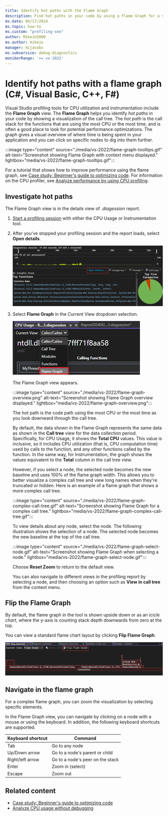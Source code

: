 ```yaml
---
title: Identify hot paths with the Flame Graph
description: Find hot paths in your code by using a Flame Graph for a visual overview of where time is spent in an application and view deeper data for specific nodes.
ms.date: 04/17/2024
ms.topic: how-to
ms.custom: "profiling-seo"
author: MikeJo5000
ms.author: mikejo
manager: mijacobs
ms.subservice: debug-diagnostics
monikerRange: '>= vs-2022'
---
```


# Identify hot paths with a flame graph (C#, Visual Basic, C++, F#)

Visual Studio profiling tools for CPU utilization and instrumentation include the **Flame Graph** view. The **Flame Graph** helps you identify *hot paths* in your code by showing a visualization of the call tree. The *hot path* is the call stack for the functions that are using the most CPU or the most time, and is often a good place to look for potential performance optimizations. The graph gives a visual overview of where time is being spent in your application and you can click on specific nodes to dig into them further.

:::image type="content" source="./media/vs-2022/flame-graph-tooltips.gif" alt-text="Screenshot showing Flame Graph with context menu displayed." lightbox="media/vs-2022/flame-graph-tooltips.gif":::

For a tutorial that shows how to improve performance using the flame graph, see [Case study: Beginner's guide to optimizing code](../profiling/optimize-code-using-profiling-tools.md). For information on the CPU profiler, see [Analyze performance by using CPU profiling](../profiling/cpu-usage.md).

## Investigate hot paths

The Flame Graph view is in the details view of *.diagession* report. 

1. [Start a profiling session](../profiling/cpu-usage.md#collect-cpu-utilization-data) with either the CPU Usage or Instrumentation tool.

1. After you've stopped your profiling session and the report loads, select **Open details**.

   ![Screenshot showing Open Details selected.](./media/vs-2022/flame-graph-open-details.png "Open details view selected")

1. Select **Flame Graph** in the Current View dropdown selection.

   ![Screenshot showing Flame Graph view selected.](./media/vs-2022/flame-graph-view.png "Flame Graph view selected")

   The Flame Graph view appears.

   :::image type="content" source="./media/vs-2022/flame-graph-overview.png" alt-text="Screenshot showing Flame Graph overview displayed." lightbox="media/vs-2022/flame-graph-overview.png":::

   The hot path is the code path using the most CPU or the most time as you look downward through the call tree.

   By default, the data shown in the Flame Graph represents the same data as shown in the **Call tree** view for the data collection period. Specifically, for CPU Usage, it shows the **Total CPU** values. This value is inclusive, so it includes CPU utilization (that is, CPU computation time) used by calls to the function, and any other functions called by the function. In the same way, for Instrumentation, the graph shows the values equivalent to the **Total** column in the call tree view.

   However, if you select a node, the selected node becomes the new baseline and uses 100% of the flame graph width. This allows you to better visualize a complex call tree and view long names when they're truncated or hidden. Here is an example of a flame graph that shows a more complex call tree.

   :::image type="content" source="./media/vs-2022/flame-graph-complex-call-tree.gif" alt-text="Screenshot showing Flame Graph for a complex call tree." lightbox="media/vs-2022/flame-graph-complex-call-tree.gif":::

   To view details about any node, select the node. The following illustration shows the selection of a node. The selected node becomes the new baseline at the top of the call tree.

   :::image type="content" source="./media/vs-2022/flame-graph-select-node.gif" alt-text="Screenshot showing Flame Graph when selecting a node." lightbox="media/vs-2022/flame-graph-select-node.gif":::

   Choose **Reset Zoom** to return to the default view. 

   You can also navigate to different views in the profiling report by selecting a node, and then choosing an option such as **View in call tree** from the context menu.

## Flip the Flame Graph

By default, the flame graph in the tool is shown upside down or as an *icicle chart*, where the y-axis is counting stack depth downwards from zero at the top. 

You can view a standard flame chart layout by clicking **Flip Flame Graph**.

![Screenshot showing Flip Flame Graph selected.](./media/vs-2022/flame-graph-flip.png "Flip Flame Graph selected")

## Navigate in the flame graph

For a complex flame graph, you can zoom the visualization by selecting specific elements.

In the Flame Graph view, you can navigate by clicking on a node with a mouse or using the keyboard. In addition, the following keyboard shortcuts are supported.

|Keyboard shortcut|Command|
|-|-|
|Tab|Go to any node|
|Up/Down arrow|Go to a node's parent or child|
|Right/left arrow|Go to a node's peer on the stack|
|Enter|Zoom in (select)|
|Escape|Zoom out|

## Related content

- [Case study: Beginner's guide to optimizing code](../profiling/optimize-code-using-profiling-tools.md)
- [Analyze CPU usage without debugging](../profiling/cpu-usage.md)